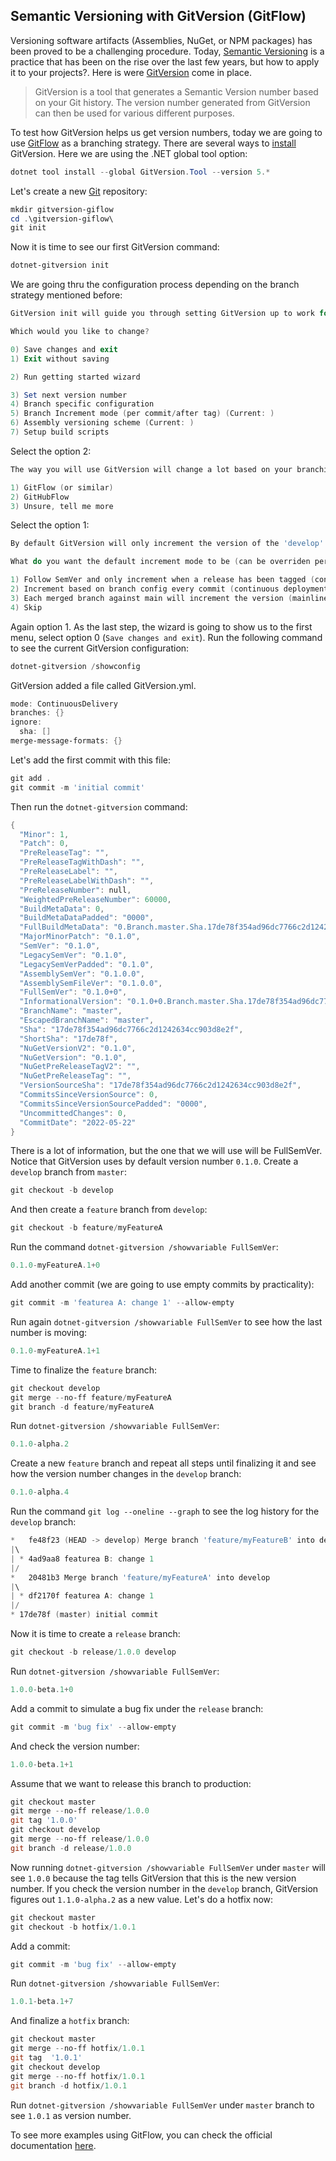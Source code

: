 ## Semantic Versioning with GitVersion (GitFlow)

Versioning software artifacts (Assemblies, NuGet, or NPM packages) has been proved to be a challenging procedure. Today, [Semantic Versioning](https://semver.org/) is a practice that has been on the rise over the last few years, but how to apply it to your projects?. Here is were [GitVersion](https://gitversion.net/) come in place.
> GitVersion is a tool that generates a Semantic Version number based on your Git history. The version number generated from GitVersion can then be used for various different purposes.

To test how GitVersion helps us get version numbers, today we are going to use  [GitFlow](https://www.atlassian.com/git/tutorials/comparing-workflows/gitflow-workflow) as a branching strategy. There are several ways to [install](https://gitversion.net/docs/usage/cli/installation) GitVersion. Here we are using the .NET global tool option:

```powershell
dotnet tool install --global GitVersion.Tool --version 5.*
``` 

Let's create a new [Git](https://git-scm.com/book/en/v2/Getting-Started-Installing-Git) repository:

```powershell
mkdir gitversion-giflow
cd .\gitversion-giflow\
git init
``` 
Now it is time to see our first GitVersion command:

```powershell
dotnet-gitversion init
``` 

We are going thru the configuration process depending on the branch strategy mentioned before:

```powershell
GitVersion init will guide you through setting GitVersion up to work for you

Which would you like to change?

0) Save changes and exit
1) Exit without saving

2) Run getting started wizard

3) Set next version number
4) Branch specific configuration
5) Branch Increment mode (per commit/after tag) (Current: )
6) Assembly versioning scheme (Current: )
7) Setup build scripts
``` 
Select the option 2:

```powershell
The way you will use GitVersion will change a lot based on your branching strategy. What branching strategy will you be using:

1) GitFlow (or similar)
2) GitHubFlow
3) Unsure, tell me more
``` 
Select the option 1:

```powershell
By default GitVersion will only increment the version of the 'develop' branch every commit, all other branches will increment when tagged

What do you want the default increment mode to be (can be overriden per branch):

1) Follow SemVer and only increment when a release has been tagged (continuous delivery mode)
2) Increment based on branch config every commit (continuous deployment mode)
3) Each merged branch against main will increment the version (mainline mode)
4) Skip
``` 
Again option 1. As the last step, the wizard is going to show us to the first menu, select option 0 (`Save changes and exit`). Run the following command to see the current GitVersion configuration:

```powershell
dotnet-gitversion /showconfig
``` 

GitVersion added a file called GitVersion.yml. 

```powershell
mode: ContinuousDelivery
branches: {}
ignore:
  sha: []
merge-message-formats: {}

``` 

Let's add the first commit with this file:

```powershell
git add .
git commit -m 'initial commit' 
``` 

Then run the `dotnet-gitversion` command:

```powershell
{
  "Minor": 1,
  "Patch": 0,
  "PreReleaseTag": "",
  "PreReleaseTagWithDash": "",
  "PreReleaseLabel": "",
  "PreReleaseLabelWithDash": "",
  "PreReleaseNumber": null,
  "WeightedPreReleaseNumber": 60000,
  "BuildMetaData": 0,
  "BuildMetaDataPadded": "0000",
  "FullBuildMetaData": "0.Branch.master.Sha.17de78f354ad96dc7766c2d1242634cc903d8e2f",
  "MajorMinorPatch": "0.1.0",
  "SemVer": "0.1.0",
  "LegacySemVer": "0.1.0",
  "LegacySemVerPadded": "0.1.0",
  "AssemblySemVer": "0.1.0.0",
  "AssemblySemFileVer": "0.1.0.0",
  "FullSemVer": "0.1.0+0",
  "InformationalVersion": "0.1.0+0.Branch.master.Sha.17de78f354ad96dc7766c2d1242634cc903d8e2f",
  "BranchName": "master",
  "EscapedBranchName": "master",
  "Sha": "17de78f354ad96dc7766c2d1242634cc903d8e2f",
  "ShortSha": "17de78f",
  "NuGetVersionV2": "0.1.0",
  "NuGetVersion": "0.1.0",
  "NuGetPreReleaseTagV2": "",
  "NuGetPreReleaseTag": "",
  "VersionSourceSha": "17de78f354ad96dc7766c2d1242634cc903d8e2f",
  "CommitsSinceVersionSource": 0,
  "CommitsSinceVersionSourcePadded": "0000",
  "UncommittedChanges": 0,
  "CommitDate": "2022-05-22"
}
``` 

There is a lot of information, but the one that we will use will be FullSemVer. Notice that GitVersion uses by default version number `0.1.0`. Create a `develop` branch from `master`:

```powershell
git checkout -b develop
``` 

And then create a `feature` branch from `develop`:

```powershell
git checkout -b feature/myFeatureA
``` 

Run the command `dotnet-gitversion /showvariable FullSemVer`:

```powershell
0.1.0-myFeatureA.1+0
``` 

Add another commit (we are going to use empty commits by practicality):

```powershell
git commit -m 'featurea A: change 1' --allow-empty
``` 

Run again `dotnet-gitversion /showvariable FullSemVer` to see how the last number is moving:

```powershell
0.1.0-myFeatureA.1+1
``` 

Time to finalize the `feature` branch:

```powershell
git checkout develop
git merge --no-ff feature/myFeatureA
git branch -d feature/myFeatureA
``` 

Run `dotnet-gitversion /showvariable FullSemVer`:

```powershell
0.1.0-alpha.2
``` 

Create a new `feature` branch and repeat all steps until finalizing it and see how the version number changes in the `develop` branch:

```powershell
0.1.0-alpha.4
``` 

Run the command `git log --oneline --graph` to see the log history for the `develop` branch:


```powershell
*   fe48f23 (HEAD -> develop) Merge branch 'feature/myFeatureB' into develop
|\
| * 4ad9aa8 featurea B: change 1
|/
*   20481b3 Merge branch 'feature/myFeatureA' into develop
|\
| * df2170f featurea A: change 1
|/
* 17de78f (master) initial commit
``` 

Now it is time to create a `release` branch:

```powershell
git checkout -b release/1.0.0 develop
``` 

Run `dotnet-gitversion /showvariable FullSemVer`:

```powershell
1.0.0-beta.1+0
``` 

Add a commit to simulate a bug fix under the `release` branch:

```powershell
git commit -m 'bug fix' --allow-empty
``` 
 And check the version number:

```powershell
1.0.0-beta.1+1
```

Assume that we want to release this branch to production:

```powershell
git checkout master
git merge --no-ff release/1.0.0
git tag '1.0.0'
git checkout develop
git merge --no-ff release/1.0.0
git branch -d release/1.0.0
``` 

Now running `dotnet-gitversion /showvariable FullSemVer` under `master` will see `1.0.0` because the tag tells GitVersion that this is the new version number. If you check the version number in the `develop` branch, GitVersion figures out `1.1.0-alpha.2` as a new value. Let's do a hotfix now:

```powershell
git checkout master
git checkout -b hotfix/1.0.1 
``` 

Add a commit:

```powershell
git commit -m 'bug fix' --allow-empty
``` 

Run `dotnet-gitversion /showvariable FullSemVer`:

```powershell
1.0.1-beta.1+7
``` 

And finalize a `hotfix` branch:

```powershell
git checkout master
git merge --no-ff hotfix/1.0.1
git tag  '1.0.1'
git checkout develop
git merge --no-ff hotfix/1.0.1
git branch -d hotfix/1.0.1
``` 

Run `dotnet-gitversion /showvariable FullSemVer` under `master` branch to see `1.0.1` as version number.

To see more examples using GitFlow, you can check the official documentation [here](https://gitversion.net/docs/learn/branching-strategies/gitflow/examples).
